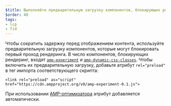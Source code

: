 ```yaml
---
$title: Выполняйте предварительную загрузку компонентов, блокирующих рендеринг
$order: 40
tags:
- lcp
- fid
---
```


Чтобы сократить задержку перед отображением контента, используйте предварительную загрузку компонентов, которые могут блокировать первый проход рендеринга. В число компонентов, блокирующих рендеринг, входят [`amp-experiment`](https://amp.dev/documentation/components/amp-experiment/?format=websites) и [`amp-dynamic-css-classes`](https://amp.dev/documentation/components/amp-dynamic-css-classes/). Чтобы включить их предварительную загрузку, добавьте атрибут `rel="preload"` в тег импорта соответствующего скрипта:

```
<link rel="preload" as="script" href="https://cdn.ampproject.org/v0/amp-experiment-0.1.js">
```

При использовании [AMP-оптимизатора](https://amp.dev/documentation/guides-and-tutorials/optimize-and-measure/amp-optimizer-guide/) атрибут добавляется автоматически.
